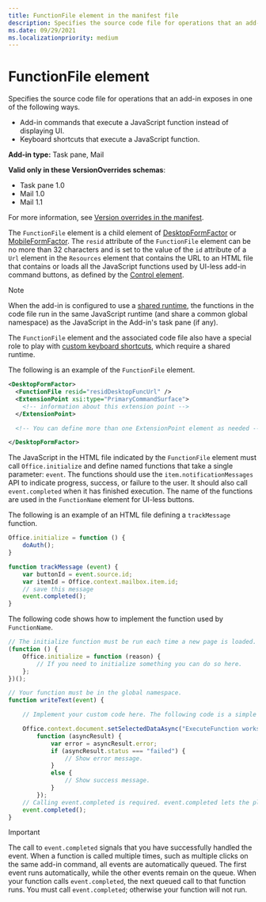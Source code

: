 ```yaml
---
title: FunctionFile element in the manifest file
description: Specifies the source code file for operations that an add-in exposes through add-in commands that execute a JavaScript function instead of displaying UI.
ms.date: 09/29/2021
ms.localizationpriority: medium
---
```


# FunctionFile element

Specifies the source code file for operations that an add-in exposes in one of the following ways.

* Add-in commands that execute a JavaScript function instead of displaying UI.
* Keyboard shortcuts that execute a JavaScript function.

**Add-in type:** Task pane, Mail

**Valid only in these VersionOverrides schemas**:

- Task pane 1.0
- Mail 1.0
- Mail 1.1

For more information, see [Version overrides in the manifest](../../develop/add-in-manifests.md#version-overrides-in-the-manifest).

The `FunctionFile` element is a child element of [DesktopFormFactor](desktopformfactor.md) or [MobileFormFactor](mobileformfactor.md). The `resid` attribute of the `FunctionFile` element can be no more than 32 characters and is set to the value of the `id` attribute of a `Url` element in the `Resources` element that contains the URL to an HTML file that contains or loads all the JavaScript functions used by UI-less add-in command buttons, as defined by the [Control element](control.md).

> [!NOTE]
> When the add-in is configured to use a [shared runtime](../../develop/configure-your-add-in-to-use-a-shared-runtime.md), the functions in the code file run in the same JavaScript runtime (and share a common global namespace) as the JavaScript in the Add-in's task pane (if any).
>
> The `FunctionFile` element and the associated code file also have a special role to play with [custom keyboard shortcuts](../../design/keyboard-shortcuts.md), which require a shared runtime.

The following is an example of the `FunctionFile` element.

```XML
<DesktopFormFactor>
  <FunctionFile resid="residDesktopFuncUrl" />
  <ExtensionPoint xsi:type="PrimaryCommandSurface">
    <!-- information about this extension point -->
  </ExtensionPoint>

  <!-- You can define more than one ExtensionPoint element as needed -->

</DesktopFormFactor>
```

The JavaScript in the HTML file indicated by the `FunctionFile` element must call `Office.initialize` and define named functions that take a single parameter: `event`. The functions should use the `item.notificationMessages` API to indicate progress, success, or failure to the user. It should also call `event.completed` when it has finished execution. The name of the functions are used in the `FunctionName` element for UI-less buttons.

The following is an example of an HTML file defining a `trackMessage` function.

```js
Office.initialize = function () {
    doAuth();
}

function trackMessage (event) {
    var buttonId = event.source.id;    
    var itemId = Office.context.mailbox.item.id;
    // save this message
    event.completed();
}
```

The following code shows how to implement the function used by `FunctionName`.

```js
// The initialize function must be run each time a new page is loaded.
(function () {
    Office.initialize = function (reason) {
        // If you need to initialize something you can do so here.
    };
})();

// Your function must be in the global namespace.
function writeText(event) {

    // Implement your custom code here. The following code is a simple example.

    Office.context.document.setSelectedDataAsync("ExecuteFunction works. Button ID=" + event.source.id,
        function (asyncResult) {
            var error = asyncResult.error;
            if (asyncResult.status === "failed") {
                // Show error message.
            }
            else {
                // Show success message.
            }
        });
    // Calling event.completed is required. event.completed lets the platform know that processing has completed.
    event.completed();
}
```

> [!IMPORTANT]
> The call to `event.completed` signals that you have successfully handled the event. When a function is called multiple times, such as multiple clicks on the same add-in command, all events are automatically queued. The first event runs automatically, while the other events remain on the queue. When your function calls `event.completed`, the next queued call to that function runs. You must call `event.completed`; otherwise your function will not run.
